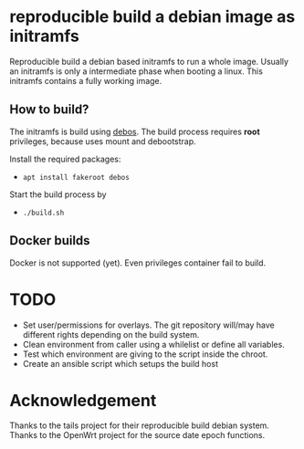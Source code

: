 # reproducible build a debian image as initramfs

Reproducible build a debian based initramfs to run a whole image.
Usually an initramfs is only a intermediate phase when booting a linux.
This initramfs contains a fully working image.

## How to build?

The initramfs is build using [debos](https://github.com/go-debos/debos).
The build process requires **root** privileges, because uses mount and debootstrap.

Install the required packages:

* `apt install fakeroot debos`

Start the build process by

* `./build.sh`

##  Docker builds

Docker is not supported (yet). Even privileges container fail to build.

# TODO

- Set user/permissions for overlays. The git repository will/may have different rights depending on the build system.
- Clean environment from caller using a whilelist or define all variables.
- Test which environment are giving to the script inside the chroot.
- Create an ansible script which setups the build host

# Acknowledgement

Thanks to the tails project for their reproducible build debian system.
Thanks to the OpenWrt project for the source date epoch functions.
